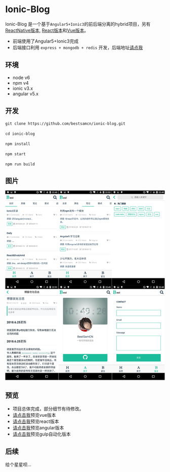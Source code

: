 # Ionic-Blog

Ionic-Blog 是一个基于``Angular5+Ionic3``的前后端分离的hybrid项目，另有[ReactNative版本](https://github.com/bestsamcn/react-native-blog), [React版本](https://github.com/bestsamcn/react-blog)和[Vue版本](https://github.com/bestsamcn/vue-blog)。
- 前端使用了Angular5+Ionic3完成
- 后端接口利用 ``express + mongodb + redis`` 开发，后端地址[请点我](https://github.com/bestsamcn/node-blog)

## 环境
- node v6
- npm  v4
- ionic  v3.x
- angular  v5.x

## 开发
```
git clone https://github.com/bestsamcn/ionic-blog.git

cd ionic-blog

npm install

npm start

npm run build

```
## 图片
![piture](https://github.com/bestsamcn/ionic-blog/blob/master/screenshots/view.png?raw=true)

## 预览
- 项目总体完成，部分细节有待修改。
- [请点击我](http://blog.bestsamcn.me/)预览vue版本
- [请点击我](http://react.bestsamcn.me/)预览react版本
- [请点击我](http://angular.bestsamcn.me/)预览angular版本
- [请点击我](http://gulp.bestsamcn.me/)预览gulp自动化版本




## 后续
给个星星呗...
